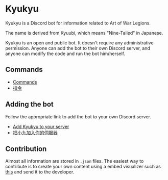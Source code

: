 
# Kyukyu

Kyukyu is a Discord bot for information related to
Art of War:Legions.

The name is derived from Kyuubi,
which means "Nine-Tailed" in Japanese.

Kyukyu is an open and public bot.
It doesn't require any administrative permission.
Anyone can add the bot to their own Discord server, and
anyone can modify the code and run the bot him/herself.

## Commands

- [Commands](commands.md)
- [指令](commands.zh.md)

## Adding the bot

Follow the appropriate link to add the bot to your own Discord server.

- [Add Kyukyu to your server](https://discord.com/api/oauth2/authorize?client_id=829893154869215272&permissions=317504&scope=bot)
- [把小九加入你的伺服器](https://discord.com/api/oauth2/authorize?client_id=836044156525871124&permissions=317504&scope=bot)

## Contribution

Almost all information are stored in `.json` files.
The easiest way to contribute is to create your own
content using a embed visualizer such as
[this](https://leovoel.github.io/embed-visualizer/)
and send it to the developer.
